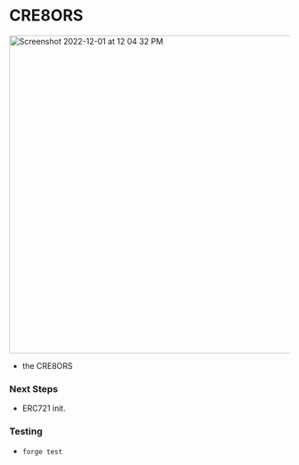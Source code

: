 # CRE8ORS

<img width="571" alt="Screenshot 2022-12-01 at 12 04 32 PM" src="https://user-images.githubusercontent.com/23249402/205087429-8f33a283-07a7-4ec4-bbeb-c9ad293bf107.png">

- the CRE8ORS

### Next Steps

- ERC721 init.

### Testing

- `forge test`
